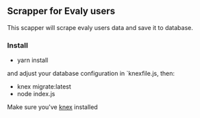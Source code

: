 ## Scrapper for Evaly users

This scapper will scrape evaly users data and save it to database.

### Install

- yarn install

and adjust your database configuration in `knexfile.js, then: 
 - knex migrate:latest
 - node index.js
 
Make sure you've [knex](http://knexjs.org) installed 
